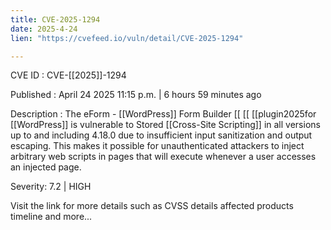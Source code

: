 ```yaml
---
title: CVE-2025-1294
date: 2025-4-24
lien: "https://cvefeed.io/vuln/detail/CVE-2025-1294"

---
```


CVE ID : CVE-[[2025]]-1294

Published :  April 24
2025
11:15 p.m. | 6 hours
59 minutes ago

Description : The eForm -  [[WordPress]] Form Builder  [[ [[ [[plugin2025for  [[WordPress]] is vulnerable to Stored  [[Cross-Site Scripting]] in all versions up to
and including
4.18.0 due to insufficient input sanitization and output escaping. This makes it possible for unauthenticated attackers to inject arbitrary web scripts in pages that will execute whenever a user accesses an injected page.

Severity: 7.2 | HIGH

Visit the link for more details
such as CVSS details
affected products
timeline
and more...
